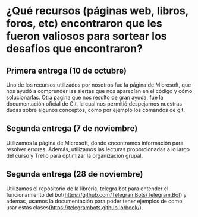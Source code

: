 # ¿Qué recursos (páginas web, libros, foros, etc) encontraron que les fueron valiosos para sortear los desafíos que encontraron?

## Primera entrega (10 de octubre)
Uno de los recursos utilizados por nosotros fue la página de Microsoft, que nos ayudó a comprender las alertas que nos aparecían en el código y cómo solucionarlas. Otra pagina que nos resulto de gran ayuda, fue la documentación oficial de Git, la cual nos permitió despejarnos nuestras dudas sobre algunos conceptos, como por ejemplo los comandos de git.

## Segunda entrega (7 de noviembre)
Utilizamos la página de Microsoft, donde encontramos información para resolver errores. Además, utilizamos las lecturas proporcionadas a lo largo del curso y Trello para optimizar la organización grupal.

## Segunda entrega (28 de noviembre)
Utilizamos el repositorio de la libreria, telegra.bot para entender el funcionamiento del bot(https://github.com/TelegramBots/Telegram.Bot) y ademas, usamos la documentación para poder tener ejemplos de como usar estas clases(https://telegrambots.github.io/book/). 
